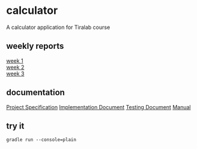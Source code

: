 # calculator
A calculator application for Tiralab course

## weekly reports
[week 1](docs/weekly1.md)  
[week 2](docs/weekly2.md)  
[week 3](docs/weekly3.md)  

## documentation
[Project Specification](docs/specification.md)
[Implementation Document](docs/implementation.md)
[Testing Document](docs/specification.md)
[Manual](docs/manual.md)

## try it
```
gradle run --console=plain
```
